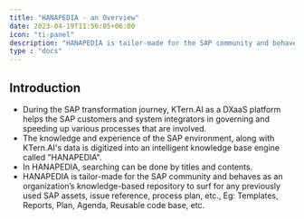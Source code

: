 ```yaml
---
title: "HANAPEDIA - an Overview"
date: 2023-04-19T11:56:05+06:00
icon: "ti-panel"
description: "HANAPEDIA is tailor-made for the SAP community and behaves as an organization’s knowledge-based repository to surf for any previously used SAP assets, issue reference, process plan, etc., Eg: Templates, Reports, Plan, Agenda, Reusable code base, etc."
type : "docs"
---
```



## Introduction
<ul>
   <li>
      During the SAP transformation journey, KTern.AI as a DXaaS platform helps the SAP customers and system integrators in governing and speeding up various processes that are involved. 
   </li>
   <li>
      The knowledge and experience of the SAP environment, along with KTern.AI's data is digitized into an intelligent knowledge base engine called "HANAPEDIA". 
   </li>
   <li>
      In HANAPEDIA, searching can be done by titles and contents.
   </li>
   <li>
      HANAPEDIA is tailor-made for the SAP community and behaves as an organization’s knowledge-based repository to surf for any previously used SAP assets, issue reference, process plan, etc., Eg: Templates, Reports, Plan, Agenda, Reusable code base, etc.
   </li>
</ul>